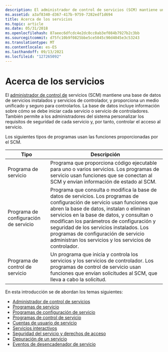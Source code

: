 ```yaml
---
description: El administrador de control de servicios (SCM) mantiene una base de datos de servicios instalados y servicios de controlador, y proporciona un medio unificado y seguro para controlarlos.
ms.assetid: a3af8340-d367-417b-9759-7282edf1d694
title: Acerca de los servicios
ms.topic: article
ms.date: 05/31/2018
ms.openlocfilehash: 87aeec6dfcdc4e2dc0cc0ab3ef084b7927b2c3bb
ms.sourcegitcommit: d75fc10b9f0825bbe5ce5045c90d4045e3c53243
ms.translationtype: MT
ms.contentlocale: es-ES
ms.lasthandoff: 09/13/2021
ms.locfileid: "127265092"
---
```

# <a name="about-services"></a>Acerca de los servicios

El [administrador de control de](service-control-manager.md) servicios (SCM) mantiene una base de datos de servicios instalados y servicios de controlador, y proporciona un medio unificado y seguro para controlarlos. La base de datos incluye información sobre cómo se debe iniciar cada servicio o servicio de controladores. También permite a los administradores del sistema personalizar los requisitos de seguridad de cada servicio y, por tanto, controlar el acceso al servicio.

Los siguientes tipos de programas usan las funciones proporcionadas por el SCM.



| Tipo                          | Descripción                                                                                                                                                                                                                                                                                                                               |
|-------------------------------|-------------------------------------------------------------------------------------------------------------------------------------------------------------------------------------------------------------------------------------------------------------------------------------------------------------------------------------------|
| Programa de servicio               | Programa que proporciona código ejecutable para uno o varios servicios. Los programas de servicio usan funciones que se conectan al SCM y envían información de estado al SCM.                                                                                                                                                                          |
| Programa de configuración de servicio | Programa que consulta o modifica la base de datos de servicios. Los programas de configuración de servicio usan funciones que abren la base de datos, instalan o eliminan servicios en la base de datos, y consultan o modifican los parámetros de configuración y seguridad de los servicios instalados. Los programas de configuración de servicio administran los servicios y los servicios de controlador. |
| Programa de control de servicio       | Un programa que inicia y controla los servicios y los servicios de controlador. Los programas de control de servicio usan funciones que envían solicitudes al SCM, que lleva a cabo la solicitud.                                                                                                                                                                     |



 

En esta introducción se de abordan los temas siguientes:

-   [Administrador de control de servicios](service-control-manager.md)
-   [Programas de servicio](service-programs.md)
-   [Programas de configuración de servicio](service-configuration-programs.md)
-   [Programas de control de servicio](service-control-programs.md)
-   [Cuentas de usuario de servicio](service-user-accounts.md)
-   [Servicios interactivos](interactive-services.md)
-   [Seguridad del servicio y derechos de acceso](service-security-and-access-rights.md)
-   [Depuración de un servicio](debugging-a-service.md)
-   [Eventos de desencadenador de servicio](service-trigger-events.md)

 

 



